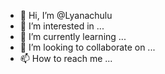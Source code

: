 - 👋 Hi, I’m @Lyanachulu
- 👀 I’m interested in ...
- 🌱 I’m currently learning ...
- 💞️ I’m looking to collaborate on ...
- 📫 How to reach me ...

<!---
Lyanachulu/Lyanachulu is a ✨ special ✨ repository because its `README.md` (this file) appears on your GitHub profile.
You can click the Preview link to take a look at your changes.
--->
